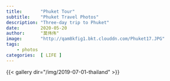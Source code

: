 ```yaml
---
title:       "Phuket Tour"
subtitle:    "Phuket Travel Photos"
description: "Three-day trip to Phuket"
date:        2020-05-20
author:      "莫伟伟"
image:       "http://qam8kfig1.bkt.clouddn.com/Phuket17.JPG"
tags:
    - photos
categories:  [ LIFE ]
---
```



{{< gallery dir="/img/2019-07-01-thailand" >}}
